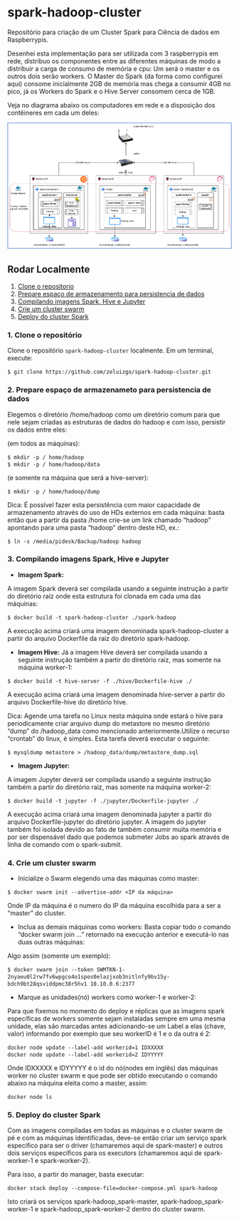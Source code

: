 # spark-hadoop-cluster
Repositório para criação de um Cluster Spark para Ciência de dados em Raspberrypis.

Desenhei esta implementação para ser utilizada com 3 raspberrypis em rede, distribuo os componentes entre as diferentes máquinas de modo a distribuir a carga de consumo de memória e cpu:
Um será o master e os outros dois serão workers. O Master do Spark (da forma como configurei aqui) consome inicialmente 2GB de memória mas chega a consumir 4GB no pico, já os Workers do Spark e o Hive Server consomem cerca de 1GB. 

Veja no diagrama abaixo os computadores em rede e a disposição dos contêineres em cada um deles:

![Distribuição dos componentes do Spark em cluster – 3 máquinas raspberrypi](architecture.png)

## Rodar Localmente
1. [Clone o repositorio](#1-clone-o-repositório)
2. [Prepare espaço de armazenamento para persistencia de dados](#2-prepare-espaço-de-armazenamento-para-persistencia-de-dados)
3. [Compilando imagens Spark, Hive e Jupyter](#3-compilando-imagens-spark,-hive-e-jupyter)
4. [Crie um cluster swarm](#4-crie-um-cluster-swarm)
5. [Deploy do cluster Spark](#5-deploy-do-cluster-spark)

### 1. Clone o repositório

Clone o repositório `spark-hadoop-cluster` localmente. Em um terminal, execute:

``` 
$ git clone https://github.com/zeluizgo/spark-hadoop-cluster.git 
```

### 2. Prepare espaço de armazenameto para persistencia de dados

Elegemos o diretório /home/hadoop como um diretório comum para que nele sejam criadas as estruturas de dados do hadoop e com isso, persistir os dados entre eles:

(em todos as máquinas):
``` 
$ mkdir -p / home/hadoop
$ mkdir -p / home/hadoop/data
```

(e somente na máquina que será a hive-server):
``` 
$ mkdir -p / home/hadoop/dump
```


Dica: É possível fazer esta persistência com maior capacidade de armazenamento através do uso de HDs externos em cada máquina: basta então que a partir da pasta /home crie-se um link chamado “hadoop” apontando para uma pasta “hadoop” dentro deste HD, ex.:

```
$ ln -s /media/pidesk/Backup/hadoop hadoop
```

### 3. Compilando imagens Spark, Hive e Jupyter

* **Imagem Spark:** 

A imagem Spark deverá ser compilada usando a seguinte instrução a partir do diretório raiz onde esta estrutura foi clonada em cada uma das máquinas:

```
$ docker build -t spark-hadoop-cluster ./spark-hadoop
```

A execução acima criará uma imagem denominada spark-hadoop-cluster a partir do arquivo Dockerfile da raiz do diretório spark-hadoop.

* **Imagem Hive:** 
Já a imagem Hive deverá ser compilada usando a seguinte instrução também a partir do diretório raiz, mas somente na máquina worker-1:

```
$ docker build -t hive-server -f ./hive/Dockerfile-hive ./
```

A execução acima criará uma imagem denominada hive-server a partir do arquivo Dockerfile-hive do diretório hive.

Dica: Agende uma tarefa no Linux nesta máquina onde estará o hive para periodicamente criar arquivo dump do metastore no mesmo diretório “dump” do /hadoop_data como mencionado anteriormente.Utilize o recurso “crontab” do linux, é simples. Esta tarefa deverá executar o seguinte:

```
$ mysqldump metastore > /hadoop_data/dump/metastore_dump.sql
```

* **Imagem Jupyter:** 

A imagem Jupyter deverá ser compilada usando a seguinte instrução também a partir do diretório raiz, mas somente na máquina worker-2:

```
$ docker build -t jupyter -f ./jupyter/Dockerfile-jupyter ./
```

A execução acima criará uma imagem denominada jupyter a partir do arquivo Dockerfile-jupyter do diretório jupyter. A imagem do jupyter também foi isolada devido ao fato de também consumir muita memória e por ser dispensável dado que podemos submeter Jobs ao spark através de linha de comando com o spark-submit. 


### 4. Crie um cluster swarm

* Inicialize o Swarm elegendo uma das máquinas como master:

```
$ docker swarm init --advertise-addr <IP da máquina>
```

Onde IP da máquina é o numero do IP da máquina escolhida para a ser a “master” do cluster.

* Inclua as demais máquinas como workers:
Basta copiar todo o comando “docker swarm join ...” retornado na execução anterior e executá-lo nas duas outras máquinas:

Algo assim (somente um exemplo):
```
$ docker swarm join --token SWMTKN-1-2nyaeu0l2rw7fv6wpgco4o1spos0elazjxob3nitlnfy9bv15y-bdch9bt28qsviddpmc38r5hv1 10.10.0.6:2377 
```

* Marque as unidades(nó) workers como worker-1 e worker-2:

Para que fixemos no momento do deploy e réplicas que as imagens spark específicas de workers somente sejam instaladas sempre em uma mesma unidade, elas são marcadas antes adicionando-se um Label a elas (chave, valor) informando por exemplo que seu workerID é 1 e o da outra é 2:

```
docker node update --label-add workerid=1 IDXXXXX
docker node update --label-add workerid=2 IDYYYYY
```

Onde IDXXXXX e IDYYYYY é o id do nó(nodes em inglês) das máquinas worker no cluster swarm e que pode ser obtido executando o comando abaixo na máquina eleita como a master, assim:
```
docker node ls
```

### 5. Deploy do cluster Spark

Com as imagens compiladas em todas as máquinas e o cluster swarm de pé e com as máquinas identificadas, deve-se então criar um serviço spark especifico para ser o driver (chamaremos aqui de spark-master) e outros dois serviços específicos para os executors (chamaremos aqui de spark-worker-1 e spark-worker-2). 

Para isso, a partir do manager, basta executar:
```
docker stack deploy --compose-file=docker-compose.yml spark-hadoop
```

Isto criará os serviços  spark-hadoop_spark-master, spark-hadoop_spark-worker-1 e spark-hadoop_spark-worker-2 dentro do cluster swarm.

